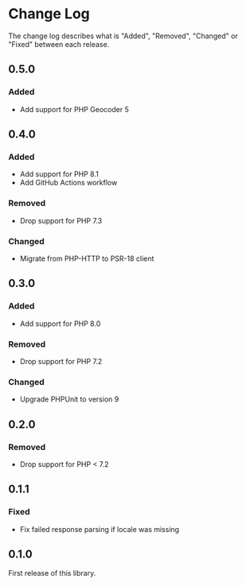 # Change Log

The change log describes what is "Added", "Removed", "Changed" or "Fixed" between each release.

## 0.5.0

### Added

- Add support for PHP Geocoder 5

## 0.4.0

### Added

- Add support for PHP 8.1
- Add GitHub Actions workflow

### Removed

- Drop support for PHP 7.3

### Changed

- Migrate from PHP-HTTP to PSR-18 client

## 0.3.0

### Added

- Add support for PHP 8.0

### Removed

- Drop support for PHP 7.2

### Changed

- Upgrade PHPUnit to version 9

## 0.2.0

### Removed

- Drop support for PHP < 7.2

## 0.1.1

### Fixed

- Fix failed response parsing if locale was missing

## 0.1.0

First release of this library.
